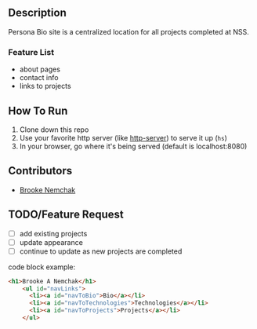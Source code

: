 ## Description
Persona Bio site is a centralized location for all projects completed at NSS. 

### Feature List
* about pages
* contact info
* links to projects

## How To Run
1. Clone down this repo
1. Use your favorite http server (like [http-server](https://www.npmjs.com/package/http-server)) to serve it up (`hs`)
1. In your browser, go where it's being served (default is localhost:8080)

## Contributors
* [Brooke Nemchak](https://github.com/bnemchak)

## TODO/Feature Request
- [ ] add existing projects
- [ ] update appearance
- [ ] continue to update as new projects are completed

code block example:
```html
<h1>Brooke A Nemchak</h1>
    <ul id="navLinks">
      <li><a id="navToBio">Bio</a></li>
      <li><a id="navToTechnologies">Technologies</a></li>
      <li><a id="navToProjects">Projects</a></li>
    </ul>
```
